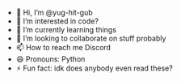 - 👋 Hi, I’m @yug-hit-gub
- 👀 I’m interested in code?
- 🌱 I’m currently learning things
- 💞️ I’m looking to collaborate on stuff probably
- 📫 How to reach me Discord
- 😄 Pronouns: Python
- ⚡ Fun fact: idk does anybody even read these?

<!---
yug-hit-gub/yug-hit-gub is a ✨ special ✨ repository because its `README.md` (this file) appears on your GitHub profile.
You can click the Preview link to take a look at your changes.
--->

